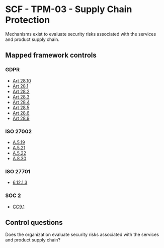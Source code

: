 # SCF - TPM-03 - Supply Chain Protection
Mechanisms exist to evaluate security risks associated with the services and product supply chain. 
## Mapped framework controls
### GDPR
- [Art 28.10](../gdpr/art28.md#Article-2810)
- [Art 28.1](../gdpr/art28.md#Article-281)
- [Art 28.2](../gdpr/art28.md#Article-282)
- [Art 28.3](../gdpr/art28.md#Article-283)
- [Art 28.4](../gdpr/art28.md#Article-284)
- [Art 28.5](../gdpr/art28.md#Article-285)
- [Art 28.6](../gdpr/art28.md#Article-286)
- [Art 28.9](../gdpr/art28.md#Article-289)
  
### ISO 27002
- [A.5.19](../iso27002/a-5.md#a519)
- [A.5.21](../iso27002/a-5.md#a521)
- [A.5.22](../iso27002/a-5.md#a522)
- [A.8.30](../iso27002/a-8.md#a830)
  
### ISO 27701
- [6.12.1.3](../iso27701/61213.md)
  
### SOC 2
- [CC9.1](../soc2/cc91.md)
  
## Control questions
Does the organization evaluate security risks associated with the services and product supply chain? 
  